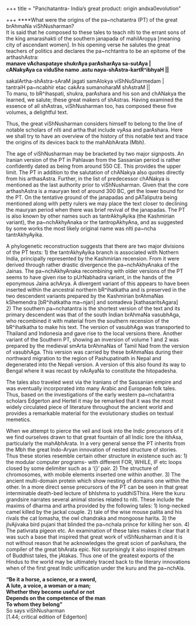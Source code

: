 +++
title = "Panchatantra- India’s great product: origin andxa0evolution"

+++
****What were the origins of the pa\~nchatantra (PT) of the great
brAhmaNa viShNusharman?  
It is said that he composed to these tales to teach nIti to the errant
sons of the king amarashakti of the southern janapada of mahilAropya
\[meaning city of ascendant women\]. In his opening verse he salutes the
great teachers of politics and declares the pa\~nchtantra to be an
epitome of the arthashAstra:  
**manave vAchaspataye shukrAya parAsharAya sa-sutAya |  
cANakyAya ca viduShe namo .astu naya-shAstra-kartR^ibhyaH ||**

sakalArtha-shAstra-sAraM jagati samAlokya viShNuSharmedam |  
tantraiH pa\~ncabhir etac cakAra sumanoharaM shAstraM ||  
To manu, to bR^ihaspati, shukra, parAshara and his son and chANakya the
learned, we salute; these great makers of shAstras. Having examined the
essence of all shAstras, viShNusharman too, has composed these five
volumes, a delightful text.

Thus, the great viShNusharman considers himself to belong to the line of
notable scholars of nIti and artha that include vyAsa and parAshara.
Here we shall try to have an overview of the history of this notable
text and trace the origins of its devices back to the mahAbhArata (Mbh).

The age of viShNusharman may be bracketed by two major signposts. An
Iranian version of the PT in Pahlavan from the Sassanian period is
rather confidently dated as being from around 550 CE. This provides the
upper limit. The PT in addition to the salutation of chANakya also
quotes directly from his arthasAstra. Further, in the list of
predecessor chANakya is mentioned as the last authority prior to
viShNusharman. Given that the core arthashAstra is a mauryan text of
around 300 BC, get the lower bound for the PT. On the tentative ground
of the janapadas and pATaliputra being mentioned along with petty rulers
we may place the text closer to declining the mauryan period when there
was brief revival of the janapadas. The PT is also known by other names
such as tantrAkhyAyika (the Kashmirian variant), the pa\~nchAkhyAnaka or
the tantropAkhyAna, and as suggested by some works the most likely
original name was nIti pa\~ncha tantrAkhyAyika.

A phylogenetic reconstruction suggests that there are two major
divisions of the PT texts: 1) the tantrAkhyAyika branch is associated
with Nothern India, principally represented by the Kashmirian recension.
From it were derived through rather drastic divergence the
pa\~nchAkhyAnaka of the Jainas. The pa\~nchAkhyAnaka recombining with
older versions of the PT seems to have given rise to pUrNabhadra
variant, in the hands of the eponymous Jaina achArya. A divergent
variant of this appears to have been inserted within the ancestral
northern bR^ihatkatha and is preserved in the two descendent variants
prepared by the Kashmirian brAhmaNas kShemendra \[bR^ihatkatha
ma\~njari\] and somadeva \[kathasaritsAgara\]  
2\) The southern pa\~nchatantra is the shortest version of the text and
its primary descendent was that of the south Indian brAhmaNa vasubhAga,
who recombined it with material from the southern recension of the
bR^ihatkatha to make his text. The version of vasubhAga was transported
to Thailand and Indonesia and gave rise to the local versions there.
Another variant of the Southern PT, showing an inversion of volume 1 and
2 was prepared by the medieval smArta brAhmaNas of Tamil Nad from the
version of vasubhAga. This version was carried by these brAhmaNas during
their northward migration to the region of Pashupatinath in Nepal and
degenerated into the Nepali version. A version of this also found its
way to Bengal where it was recast by nArAyaNa to constitute the
hitopadesha.

The tales also traveled west via the Iranians of the Sassanian empire
and was eventually incorporated into many Arabic and European folk
tales. Thus, based on the investigations of the early western
pa\~nchatantra scholars Edgerton and Hertel it may be remarked that it
was the most widely circulated piece of literature throughout the
ancient world and provides a remarkable material for the evolutionary
studies on textual memetics.

When we attempt to pierce the veil and look into the Indic precursors of
it we find ourselves drawn to that great fountain of all Indic lore the
itihAsa, particularly the mahAbhArata. In a very general sense the PT
inherits from the Mbh the great Indo-Aryan innovation of nested
structure of stories. Thus these stories resemble certain other
structure in existence such as: 1) the modular computer programs- with
different FOR, WHILE, IF etc loops closed by some delimiter such as a
‘{}’ pair. 2) The structure of chromosomes, with mobile elements
inserted one within another. 3) The ancient multi-domain protein which
show nesting of domains one within the other. In a more direct sense
precursors of the PT can be seen in that great interminable death-bed
lecture of bhIshma to yuddhiSThira. Here the kuru grandsire narrates
several animal stories related to nIti. These include the maxims of
dharma and artha provided by the following tales: 1) long-necked camel
killed by the jackal couple. 2) tale of the wise mouse palita and his
rivals the cat lomasha, the owl chandraka and mongoose harita. 3) the
jIvAjivaka bird pujani that blinded the pa\~nchala prince for killing
her son. 4) The pativrata pigeon etc. An examination of these tales
makes it clear that it was such a base that inspired that great work of
viShNusharman and it is not without reason that he acknowledges the
great scion of parAshara, the compiler of the great bhArata epic. Not
surprisingly it also inspired stream of Buddhist tales, the jAtakas.
Thus one of the greatest exports of the Hindus to the world may be
ultimately traced back to the literary innovations when of the first
great Indic unification under the kuru and the pa\~nchAla.

**“Be it a horse, a science, or a sword,  
A lute, a voice, a woman or a man;  
Whether they become useful or not  
Depends on the competence of the man  
To whom they belong”**  
So says viShNusharman  
\[1.44; critical edition of Edgerton\]
